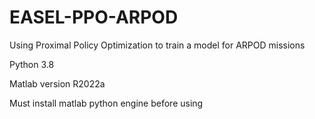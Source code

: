 # EASEL-PPO-ARPOD
Using Proximal Policy Optimization to train a model for ARPOD missions

Python 3.8

Matlab version R2022a

Must install matlab python engine before using
